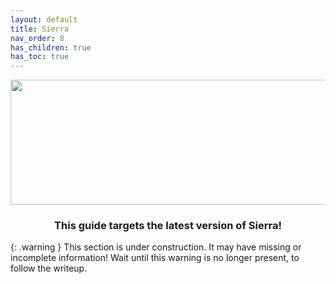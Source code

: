 ```yaml
---
layout: default
title: Sierra
nav_order: 8
has_children: true
has_toc: true
---
```


<p align="center">
  <img width="650" height="200" src="../../../assets/HeaderSierra.png">
</p>

<h3 align="center">This guide targets the latest version of Sierra!</h3>

{: .warning }
This section is under construction. It may have missing or incomplete information! Wait until this warning is no longer present, to follow the writeup.
